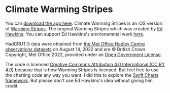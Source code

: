 # Climate Warming Stripes
You can [download the app here]([url](https://apps.apple.com/us/app/climate-warming-stripes/id6443764171)).
Climate Warming Stripes is an iOS version of [Warming Stripes](https://showyourstripes.info/l/globe). The original Warming Stripes which was created by [Ed Hawkins](http://www.met.reading.ac.uk/~ed/home/index.php). 
You can support Ed Hawkins's environemntal work [here](https://showyourstripes.info/support).

 HadCRUT.5 data were obtained from [the Met Office Hadley Centre observations datasets]( http://www.metoffice.gov.uk/hadobs/hadcrut5) on August 14, 2022 and are © British Crown Copyright, Met Office 2022, provided under an [Open Government License](http://www.nationalarchives.gov.uk/doc/open-government-licence/version/3/).

The code is licensed [Creative Commons Attribution 4.0 International (CC BY 4.0)](https://creativecommons.org/licenses/by/4.0/) because that is how Warming Stripes is licensed. But feel free to use the charting code any way you want. I did this to explore the [Swift Charts framework](https://developer.apple.com/documentation/charts). But please don't use Ed Hawkins's idea without giving him credit.
